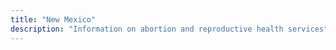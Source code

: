 ```yaml
---
title: "New Mexico"
description: "Information on abortion and reproductive health services"
---
```


